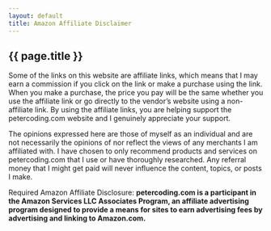 ```yaml
---
layout: default
title: Amazon Affiliate Disclaimer
---
```

<div class="post">
  <h2 class="post-title">{{ page.title }}</h2>
</div>

Some of the links on this website are affiliate links, which means that I may earn a commission if you click on the link or make a purchase using the link. When you make a purchase, the price you pay will be the same whether you use the affiliate link or go directly to the vendor’s website using a non-affiliate link. By using the affiliate links, you are helping support the petercoding.com website and I genuinely appreciate your support.

The opinions expressed here are those of myself as an individual and are not necessarily the opinions of nor reflect the views of any merchants I am affiliated with. I have chosen to only recommend products and services on petercoding.com that I use or have thoroughly researched.  Any referral money that I might get paid will never influence the content, topics, or posts I make.

Required Amazon Affiliate Disclosure: <b>petercoding.com is a participant in the Amazon Services LLC Associates Program, an affiliate advertising program designed to provide a means for sites to earn advertising fees by advertising and linking to Amazon.com.</b>

